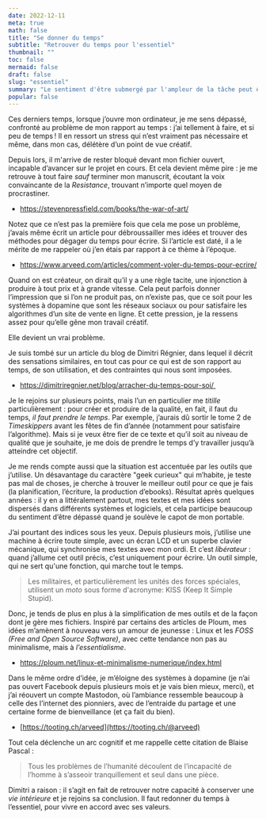 ```yaml
---
date: 2022-12-11
meta: true
math: false
title: "Se donner du temps"
subtitle: "Retrouver du temps pour l'essentiel"
thumbnail: ""
toc: false
mermaid: false
draft: false
slug: "essentiel"
summary: "Le sentiment d'être submergé par l'ampleur de la tâche peut être jugulé en se recentrant sur l'essentiel."
popular: false
--- 
```


Ces derniers temps, lorsque j’ouvre mon ordinateur, je me sens dépassé, confronté au problème de mon rapport au temps : j’ai tellement à faire, et si peu de temps ! Il en ressort un stress qui n’est vraiment pas nécessaire et même, dans mon cas, délétère d’un point de vue créatif.  

Depuis lors, il m'arrive de rester bloqué devant mon fichier ouvert, incapable d’avancer sur le projet en cours. Et cela devient même pire : je me retrouve à tout faire *sauf* terminer mon manuscrit, écoutant la voix convaincante de la *Resistance*, trouvant n’importe quel moyen de procrastiner.

- https://stevenpressfield.com/books/the-war-of-art/

  

Notez que ce n’est pas la première fois que cela me pose un problème, j’avais même écrit un article pour débroussailler mes idées et trouver des méthodes pour dégager du temps pour écrire. Si l’article est daté, il a le mérite de me rappeler où j’en étais par rapport à ce thème à l’époque.

- https://www.arveed.com/articles/comment-voler-du-temps-pour-ecrire/

  

Quand on est créateur, on dirait qu’il y a une règle tacite, une injonction à produire à tout prix et à grande vitesse. Cela peut parfois donner l’impression que si l’on ne produit pas, on n’existe pas, que ce soit pour les systèmes à dopamine que sont les réseaux sociaux ou pour satisfaire les algorithmes d’un site de vente en ligne. Et cette pression, je la ressens assez pour qu’elle gêne mon travail créatif. 

Elle devient un vrai problème.

  

Je suis tombé sur un article du blog de Dimitri Régnier, dans lequel il décrit des sensations similaires, en tout cas pour ce qui est de son rapport au temps, de son utilisation, et des contraintes qui nous sont imposées.

- https://dimitriregnier.net/blog/arracher-du-temps-pour-soi/ 

  

Je le rejoins sur plusieurs points, mais l’un en particulier me *titille* particulièrement : pour créer et produire de la qualité, en fait, il faut du temps, *il faut prendre le temps*. Par exemple, j’aurais dû sortir le tome 2 de *Timeskippers* avant les fêtes de fin d’année (notamment pour satisfaire l’algorithme). Mais si je veux être fier de ce texte et qu’il soit au niveau de qualité que je souhaite, je me dois de prendre le temps d’y travailler jusqu’à atteindre cet objectif.

  

Je me rends compte aussi que la situation est accentuée par les outils que j’utilise. Un désavantage du caractère "geek curieux" qui m’habite, je teste pas mal de choses, je cherche à trouver le meilleur outil pour ce que je fais (la planification, l’écriture, la production d’ebooks). Résultat après quelques années : il y en a littéralement partout, mes textes et mes idées sont dispersés dans différents systèmes et logiciels, et cela participe beaucoup du sentiment d’être dépassé quand je soulève le capot de mon portable.

  

J’ai pourtant des indices sous les yeux. Depuis plusieurs mois, j’utilise une machine à écrire toute simple, avec un écran LCD et un superbe clavier mécanique, qui synchronise mes textes avec mon ordi. Et c’est *libérateur* : quand j’allume cet outil précis, c’est uniquement pour écrire. Un outil simple, qui ne sert qu'une fonction, qui marche tout le temps.

> Les militaires, et particulièrement les unités des forces spéciales, utilisent un *moto* sous forme d'acronyme: KISS (Keep It Simple Stupid).

  

Donc, je tends de plus en plus à la simplification de mes outils et de la façon dont je gère mes fichiers. Inspiré par certains des articles de Ploum, mes idées m’amènent à nouveau vers un amour de jeunesse : Linux et les *FOSS (Free and Open Source Software)*, avec cette tendance non pas au minimalisme, mais à *l’essentialisme*. 

- https://ploum.net/linux-et-minimalisme-numerique/index.html


Dans le même ordre d’idée, je m’éloigne des systèmes à dopamine (je n’ai pas ouvert Facebook depuis plusieurs mois et je vais bien mieux, merci), et j’ai réouvert un compte Mastodon, où l’ambiance ressemble beaucoup à celle des l’internet des pionniers, avec de l’entraide du partage et une certaine forme de bienveillance (et ça fait du bien).

- [https://tooting.ch/arveed](https://tooting.ch/@arveed)

  

Tout cela déclenche un arc cognitif et me rappelle cette citation de Blaise Pascal :

>Tous les problèmes de l’humanité découlent de l’incapacité de l’homme à s’asseoir tranquillement et seul dans une pièce.

  

Dimitri a raison : il s’agit en fait de retrouver notre capacité à conserver une *vie intérieure* et je rejoins sa conclusion. Il faut redonner du temps à l’essentiel, pour vivre en accord avec ses valeurs.